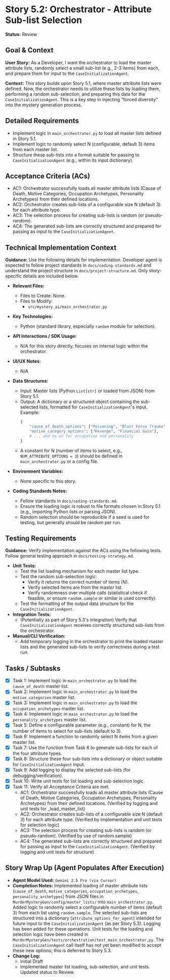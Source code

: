 # Story 5.2: Orchestrator - Attribute Sub-list Selection

**Status:** Review

## Goal & Context

**User Story:** As a Developer, I want the orchestrator to load the master attribute lists, randomly select a small sub-list (e.g., 2-3 items) from each, and prepare them for input to the `CaseInitializationAgent`.

**Context:** This story builds upon Story 5.1, where master attribute lists were defined. Now, the orchestrator needs to utilize these lists by loading them, performing a random sub-selection, and preparing this data for the `CaseInitializationAgent`. This is a key step in injecting "forced diversity" into the mystery generation process.

## Detailed Requirements

- Implement logic in `main_orchestrator.py` to load all master lists defined in Story 5.1.
- Implement logic to randomly select N (configurable, default 3) items from each master list.
- Structure these sub-lists into a format suitable for passing to `CaseInitializationAgent` (e.g., within its input dictionary).

## Acceptance Criteria (ACs)

- AC1: Orchestrator successfully loads all master attribute lists (Cause of Death, Motive Categories, Occupation Archetypes, Personality Archetypes) from their defined locations.
- AC2: Orchestrator creates sub-lists of a configurable size N (default 3) for each attribute type.
- AC3: The selection process for creating sub-lists is random (or pseudo-random).
- AC4: The generated sub-lists are correctly structured and prepared for passing as input to the `CaseInitializationAgent`.

## Technical Implementation Context

**Guidance:** Use the following details for implementation. Developer agent is expected to follow project standards in `docs/coding-standards.md` and understand the project structure in `docs/project-structure.md`. Only story-specific details are included below.

- **Relevant Files:**
  - Files to Create: None.
  - Files to Modify:
    - `src/mystery_ai/main_orchestrator.py`

- **Key Technologies:**
  - Python (standard library, especially `random` module for selection).

- **API Interactions / SDK Usage:**
  - N/A for this story directly, focuses on internal logic within the orchestrator.

- **UI/UX Notes:**
  - N/A

- **Data Structures:**
  - Input: Master lists (Python `List[str]` or loaded from JSON) from Story 5.1.
  - Output: A dictionary or a structured object containing the sub-selected lists, formatted for `CaseInitializationAgent`'s input. Example:
    ```python
    {
        "cause_of_death_options": ["Poisoning", "Blunt Force Trauma"],
        "motive_category_options": ["Revenge", "Financial Gain"],
        # ... and so on for occupation and personality
    }
    ```
  - A constant for N (number of items to select, e.g., `NUM_ATTRIBUTE_OPTIONS = 3`) should be defined in `main_orchestrator.py` or a config file.

- **Environment Variables:**
  - None specific to this story.

- **Coding Standards Notes:**
  - Follow standards in `docs/coding-standards.md`.
  - Ensure the loading logic is robust to file formats chosen in Story 5.1 (e.g., importing Python lists or parsing JSON).
  - Random selection should be reproducible if a seed is used for testing, but generally should be random per run.

## Testing Requirements

**Guidance:** Verify implementation against the ACs using the following tests. Follow general testing approach in `docs/testing-strategy.md`.

- **Unit Tests:**
  - Test the list loading mechanism for each master list type.
  - Test the random sub-selection logic:
    - Verify it returns the correct number of items (N).
    - Verify selected items are from the master list.
    - Verify randomness over multiple calls (statistical check if feasible, or ensure `random.sample` or similar is used correctly).
  - Test the formatting of the output data structure for the `CaseInitializationAgent`.
- **Integration Tests:**
  - (Potentially as part of Story 5.3's integration) Verify that `CaseInitializationAgent` receives correctly structured sub-lists from the orchestrator.
- **Manual/CLI Verification:**
  - Add temporary logging in the orchestrator to print the loaded master lists and the generated sub-lists to verify correctness during a test run.

## Tasks / Subtasks

- [x] Task 1: Implement logic in `main_orchestrator.py` to load the `cause_of_death` master list.
- [x] Task 2: Implement logic in `main_orchestrator.py` to load the `motive_categories` master list.
- [x] Task 3: Implement logic in `main_orchestrator.py` to load the `occupation_archetypes` master list.
- [x] Task 4: Implement logic in `main_orchestrator.py` to load the `personality_archetypes` master list.
- [x] Task 5: Define a configurable parameter (e.g., constant) for N, the number of items to select for sub-lists (default to 3).
- [x] Task 6: Implement a function to randomly select N items from a given master list.
- [x] Task 7: Use the function from Task 6 to generate sub-lists for each of the four attribute types.
- [x] Task 8: Structure these four sub-lists into a dictionary or object suitable for `CaseInitializationAgent` input.
- [x] Task 9: Add logging to display the selected sub-lists (for debugging/verification).
- [x] Task 10: Write unit tests for list loading and sub-selection logic.
- [x] Task 11: Verify all Acceptance Criteria are met.
  - AC1: Orchestrator successfully loads all master attribute lists (Cause of Death, Motive Categories, Occupation Archetypes, Personality Archetypes) from their defined locations. (Verified by logging and unit tests for _load_master_list)
  - AC2: Orchestrator creates sub-lists of a configurable size N (default 3) for each attribute type. (Verified by implementation and unit tests for selection logic)
  - AC3: The selection process for creating sub-lists is random (or pseudo-random). (Verified by use of random.sample)
  - AC4: The generated sub-lists are correctly structured and prepared for passing as input to the `CaseInitializationAgent`. (Verified by logging and unit tests for structure)

## Story Wrap Up (Agent Populates After Execution)

- **Agent Model Used:** `Gemini 2.5 Pro (via Cursor)`
- **Completion Notes:** Implemented loading of master attribute lists (`cause_of_death`, `motive_categories`, `occupation_archetypes`, `personality_archetypes`) from JSON files in `MurderMysteryGen/config/master_lists/` into `main_orchestrator.py`. Added logic to randomly select a configurable number of items (default 3) from each list using `random.sample`. The selected sub-lists are structured into a dictionary (`attribute_options_for_agent`) intended for future input to the `CaseInitializationAgent` (as per Story 5.3). Logging has been added for these operations. Unit tests for the loading and selection logic have been created in `MurderMysteryGen/tests/orchestration/test_main_orchestrator.py`. The `CaseInitializationAgent` call itself has not yet been modified to accept these new options; this is deferred to Story 5.3.
- **Change Log:**
  - Initial Draft
  - Implemented master list loading, sub-selection, and unit tests. Updated status to Review. 